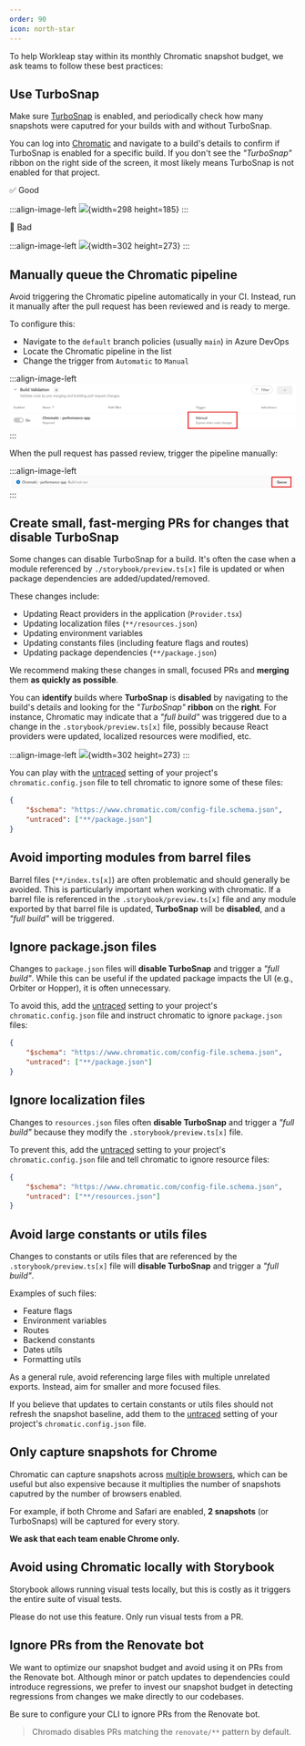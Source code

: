 ```yaml
---
order: 90
icon: north-star
---
```


To help Workleap stay within its monthly Chromatic snapshot budget, we ask teams to follow these best practices:

## Use TurboSnap

Make sure [TurboSnap](https://www.chromatic.com/docs/turbosnap/) is enabled, and periodically check how many snapshots were caputred for your builds with and without TurboSnap.

You can log into [Chromatic](https://www.chromatic.com/) and navigate to a build's details to confirm if TurboSnap is enabled for a specific build. If you don't see the _"TurboSnap"_ ribbon on the right side of the screen, it most likely means TurboSnap is not enabled for that project.

:white_check_mark: Good

:::align-image-left
![](./static/turbosnap-good.png){width=298 height=185}
:::

:no_entry_sign: Bad

:::align-image-left
![](./static/turbosnap-bad.png){width=302 height=273}
:::

## Manually queue the Chromatic pipeline

Avoid triggering the Chromatic pipeline automatically in your CI. Instead, run it manually after the pull request has been reviewed and is ready to merge.

To configure this:

- Navigate to the `default` branch policies (usually `main`) in Azure DevOps
- Locate the Chromatic pipeline in the list
- Change the trigger from `Automatic` to `Manual`

:::align-image-left
![](./static/ado-manual-trigger.png)
:::

When the pull request has passed review, trigger the pipeline manually:

:::align-image-left
![](./static/ado-manual-queue.png)
:::

## Create small, fast-merging PRs for changes that disable TurboSnap

Some changes can disable TurboSnap for a build. It's often the case when a module referenced by `./storybook/preview.ts[x]` file is updated or when package dependencies are added/updated/removed.

These changes include:

- Updating React providers in the application (`Provider.tsx`)
- Updating localization files (`**/resources.json`)
- Updating environment variables
- Updating constants files (including feature flags and routes)
- Updating package dependencies (`**/package.json`)

We recommend making these changes in small, focused PRs and **merging** them **as quickly as possible**.

You can **identify** builds where **TurboSnap** is **disabled** by navigating to the build's details and looking for the _"TurboSnap"_ **ribbon** on the **right**. For instance, Chromatic may indicate that a _"full build"_ was triggered due to a change in the `.storybook/preview.ts[x]` file, possibly because React providers were updated, localized resources were modified, etc.

:::align-image-left
![](./static/turbosnap-bad.png){width=302 height=273}
:::

You can play with the [untraced](https://www.chromatic.com/docs/configure/#untraced) setting of your project's `chromatic.config.json` file to tell chromatic to ignore some of these files:

```json chromatic.config.json
{
    "$schema": "https://www.chromatic.com/config-file.schema.json",
    "untraced": ["**/package.json"]
}
```

## Avoid importing modules from barrel files

Barrel files (`**/index.ts[x]`) are often problematic and should generally be avoided. This is particularly important when working with chromatic. If a barrel file is referenced in the `.storybook/preview.ts[x]` file and any module exported by that barrel file is updated, **TurboSnap** will be **disabled**, and a _"full build"_ will be triggered.

## Ignore package.json files

Changes to `package.json` files will **disable TurboSnap** and trigger a _"full build"_. While this can be useful if the updated package impacts the UI (e.g., Orbiter or Hopper), it is often unnecessary.

To avoid this, add the [untraced](https://www.chromatic.com/docs/configure/#untraced) setting to your project's `chromatic.config.json` file and instruct chromatic to ignore `package.json` files:

```json chromatic.config.json
{
    "$schema": "https://www.chromatic.com/config-file.schema.json",
    "untraced": ["**/package.json"]
}
```

## Ignore localization files

Changes to `resources.json` files often **disable TurboSnap** and trigger a _"full build"_ because they modify the `.storybook/preview.ts[x]` file.

To prevent this, add the [untraced](https://www.chromatic.com/docs/configure/#untraced) setting to your project's `chromatic.config.json` file and tell chromatic to ignore resource files:

```json chromatic.config.json
{
    "$schema": "https://www.chromatic.com/config-file.schema.json",
    "untraced": ["**/resources.json"]
}
```

## Avoid large constants or utils files

Changes to constants or utils files that are referenced by the `.storybook/preview.ts[x]` file will **disable TurboSnap** and trigger a _"full build"_.

Examples of such files:

- Feature flags
- Environment variables
- Routes
- Backend constants
- Dates utils
- Formatting utils

As a general rule, avoid referencing large files with multiple unrelated exports. Instead, aim for smaller and more focused files.

If you believe that updates to certain constants or utils files should not refresh the snapshot baseline, add them to the [untraced](https://www.chromatic.com/docs/configure/#untraced) setting of your project's `chromatic.config.json` file.

## Only capture snapshots for Chrome

Chromatic can capture snapshots across [multiple browsers](https://www.chromatic.com/docs/browsers/), which can be useful but also expensive because it multiplies the number of snapshots caputred by the number of browsers enabled.

For example, if both Chrome and Safari are enabled, **2 snapshots** (or TurboSnaps) will be captured for every story.

**We ask that each team enable Chrome only.**

## Avoid using Chromatic locally with Storybook

Storybook allows running visual tests locally, but this is costly as it triggers the entire suite of visual tests.

Please do not use this feature. Only run visual tests from a PR.

## Ignore PRs from the Renovate bot

We want to optimize our snapshot budget and avoid using it on PRs from the Renovate bot. Although minor or patch updates to dependencies could introduce regressions, we prefer to invest our snapshot budget in detecting regressions from changes we make directly to our codebases.

Be sure to configure your CLI to ignore PRs from the Renovate bot.

> Chromado disables PRs matching the `renovate/**` pattern by default.
